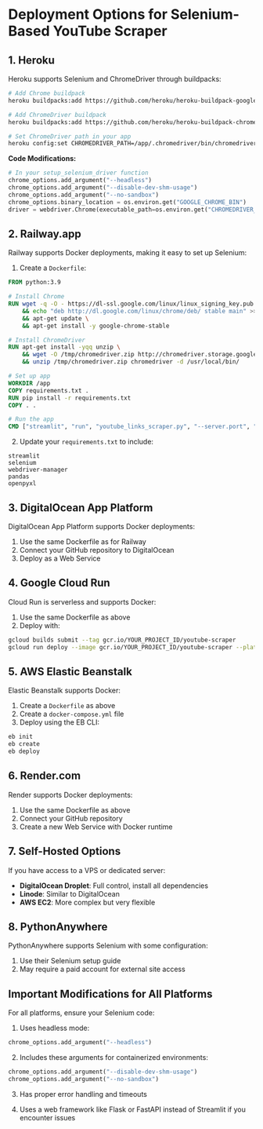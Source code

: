 # Deployment Options for Selenium-Based YouTube Scraper

## 1. Heroku

Heroku supports Selenium and ChromeDriver through buildpacks:

```bash
# Add Chrome buildpack
heroku buildpacks:add https://github.com/heroku/heroku-buildpack-google-chrome

# Add ChromeDriver buildpack
heroku buildpacks:add https://github.com/heroku/heroku-buildpack-chromedriver

# Set ChromeDriver path in your app
heroku config:set CHROMEDRIVER_PATH=/app/.chromedriver/bin/chromedriver
```

**Code Modifications:**
```python
# In your setup_selenium_driver function
chrome_options.add_argument("--headless")
chrome_options.add_argument("--disable-dev-shm-usage")
chrome_options.add_argument("--no-sandbox")
chrome_options.binary_location = os.environ.get("GOOGLE_CHROME_BIN")
driver = webdriver.Chrome(executable_path=os.environ.get("CHROMEDRIVER_PATH"), options=chrome_options)
```

## 2. Railway.app

Railway supports Docker deployments, making it easy to set up Selenium:

1. Create a `Dockerfile`:
```dockerfile
FROM python:3.9

# Install Chrome
RUN wget -q -O - https://dl-ssl.google.com/linux/linux_signing_key.pub | apt-key add - \
    && echo "deb http://dl.google.com/linux/chrome/deb/ stable main" >> /etc/apt/sources.list.d/google.list \
    && apt-get update \
    && apt-get install -y google-chrome-stable

# Install ChromeDriver
RUN apt-get install -yqq unzip \
    && wget -O /tmp/chromedriver.zip http://chromedriver.storage.googleapis.com/`curl -sS chromedriver.storage.googleapis.com/LATEST_RELEASE`/chromedriver_linux64.zip \
    && unzip /tmp/chromedriver.zip chromedriver -d /usr/local/bin/

# Set up app
WORKDIR /app
COPY requirements.txt .
RUN pip install -r requirements.txt
COPY . .

# Run the app
CMD ["streamlit", "run", "youtube_links_scraper.py", "--server.port", "8080"]
```

2. Update your `requirements.txt` to include:
```
streamlit
selenium
webdriver-manager
pandas
openpyxl
```

## 3. DigitalOcean App Platform

DigitalOcean App Platform supports Docker deployments:

1. Use the same Dockerfile as for Railway
2. Connect your GitHub repository to DigitalOcean
3. Deploy as a Web Service

## 4. Google Cloud Run

Cloud Run is serverless and supports Docker:

1. Use the same Dockerfile as above
2. Deploy with:
```bash
gcloud builds submit --tag gcr.io/YOUR_PROJECT_ID/youtube-scraper
gcloud run deploy --image gcr.io/YOUR_PROJECT_ID/youtube-scraper --platform managed
```

## 5. AWS Elastic Beanstalk

Elastic Beanstalk supports Docker:

1. Create a `Dockerfile` as above
2. Create a `docker-compose.yml` file
3. Deploy using the EB CLI:
```bash
eb init
eb create
eb deploy
```

## 6. Render.com

Render supports Docker deployments:

1. Use the same Dockerfile as above
2. Connect your GitHub repository
3. Create a new Web Service with Docker runtime

## 7. Self-Hosted Options

If you have access to a VPS or dedicated server:

- **DigitalOcean Droplet**: Full control, install all dependencies
- **Linode**: Similar to DigitalOcean
- **AWS EC2**: More complex but very flexible

## 8. PythonAnywhere

PythonAnywhere supports Selenium with some configuration:

1. Use their Selenium setup guide
2. May require a paid account for external site access

## Important Modifications for All Platforms

For all platforms, ensure your Selenium code:

1. Uses headless mode:
```python
chrome_options.add_argument("--headless")
```

2. Includes these arguments for containerized environments:
```python
chrome_options.add_argument("--disable-dev-shm-usage")
chrome_options.add_argument("--no-sandbox")
```

3. Has proper error handling and timeouts

4. Uses a web framework like Flask or FastAPI instead of Streamlit if you encounter issues

